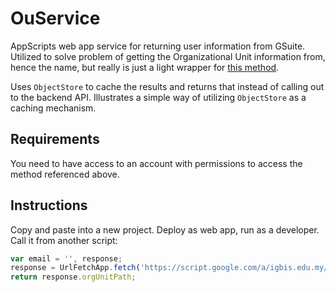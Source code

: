 # OuService

AppScripts web app service for returning user information from GSuite. Utilized to solve problem of getting the Organizational Unit information from, hence the name, but really is just a light wrapper for [this method](https://developers.google.com/admin-sdk/directory/v1/reference/users/get).

Uses `ObjectStore` to cache the results and returns that instead of calling out to the backend API. Illustrates a simple way of utilizing `ObjectStore` as a caching mechanism.

## Requirements

You need to have access to an account with permissions to access the method referenced above.

## Instructions

Copy and paste into a new project. Deploy as web app, run as a developer. Call it from another script:

```js
var email = '', response; 
response = UrlFetchApp.fetch('https://script.google.com/a/igbis.edu.my/macros/s/<scriptId>/exec?secret=YOURSECRET&user=' + email);
return response.orgUnitPath;
```

